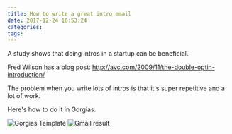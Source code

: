 ```yaml
---
title: How to write a great intro email
date: 2017-12-24 16:53:24
categories:
tags:
---
```


A study shows that doing intros in a startup can be beneficial.

Fred Wilson has a blog post: http://avc.com/2009/11/the-double-optin-introduction/

The problem when you write lots of intros is that it's super repetitive and a lot of work.

Here's how to do it in Gorgias:

![Gorgias Template](https://i.imgur.com/2rfRjdr.png)
![Gmail result](https://i.imgur.com/vOMgliv.png)